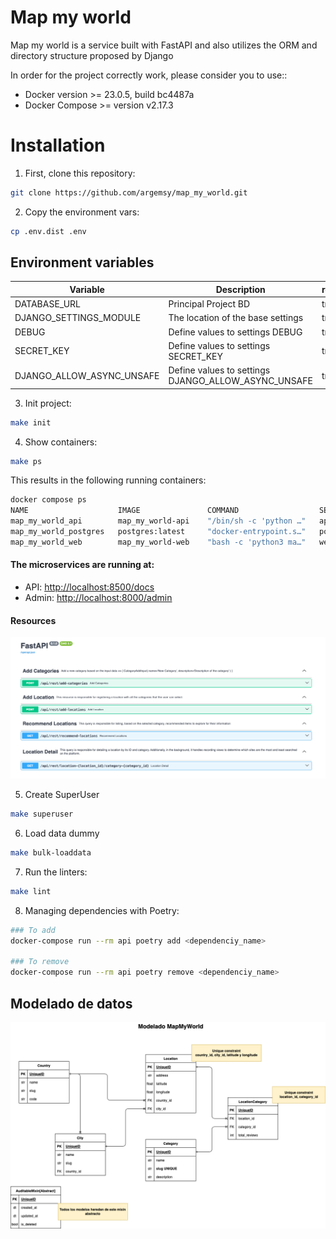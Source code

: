 # Map my world

Map my world is a service built with FastAPI and also utilizes the ORM and directory structure proposed by Django

In order for the project correctly work, please consider you to use::

- Docker version >= 23.0.5, build bc4487a
- Docker Compose >= version v2.17.3

# Installation

1. First, clone this repository:

```bash
git clone https://github.com/argemsy/map_my_world.git
```

2. Copy the environment vars:

```bash
cp .env.dist .env
```

## Environment variables

| Variable                  | Description                                         | required |
| ------------------------- | --------------------------------------------------- | -------- |
| DATABASE_URL              | Principal Project BD                                | true     |
| DJANGO_SETTINGS_MODULE    | The location of the base settings                   | true     |
| DEBUG                     | Define values to settings DEBUG                     | true     |
| SECRET_KEY                | Define values to settings SECRET_KEY                | true     |
| DJANGO_ALLOW_ASYNC_UNSAFE | Define values to settings DJANGO_ALLOW_ASYNC_UNSAFE | true     |

3. Init project:

```bash
make init
```

4. Show containers:

```bash
make ps
```

This results in the following running containers:

```bash
docker compose ps
NAME                    IMAGE               COMMAND                  SERVICE             CREATED             STATUS              PORTS
map_my_world_api        map_my_world-api    "/bin/sh -c 'python …"   api                 3 seconds ago       Up 2 seconds        0.0.0.0:8500->8500/tcp
map_my_world_postgres   postgres:latest     "docker-entrypoint.s…"   postgres            3 seconds ago       Up 2 seconds        0.0.0.0:5432->5432/tcp
map_my_world_web        map_my_world-web    "bash -c 'python3 ma…"   web                 3 seconds ago       Up 2 seconds        0.0.0.0:8000->8000/tcp
```

#### The microservices are running at:

- API: [http://localhost:8500/docs](http://localhost:8500/docs)
- Admin: [http://localhost:8000/admin](http://localhost:8500/admin/)

#### Resources

![DER](diagrams/resources.png "DER")

5. Create SuperUser

```bash
make superuser
```

6. Load data dummy

```bash
make bulk-loaddata
```

7. Run the linters:

```bash
make lint
```

8. Managing dependencies with Poetry:

```bash
### To add
docker-compose run --rm api poetry add <dependenciy_name>

### To remove
docker-compose run --rm api poetry remove <dependenciy_name>
```

## Modelado de datos

![DER](diagrams/DER.png "DER")
